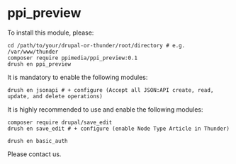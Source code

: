 # ppi_preview

To install this module, please:

```
cd /path/to/your/drupal-or-thunder/root/directory # e.g. /var/www/thunder
composer require ppimedia/ppi_preview:0.1
drush en ppi_preview
```

It is mandatory to enable the following modules:
```
drush en jsonapi # + configure (Accept all JSON:API create, read, update, and delete operations)
```

It is highly recommended to use and enable the following modules:
```
composer require drupal/save_edit
drush en save_edit # + configure (enable Node Type Article in Thunder)

drush en basic_auth
```

Please contact us.
